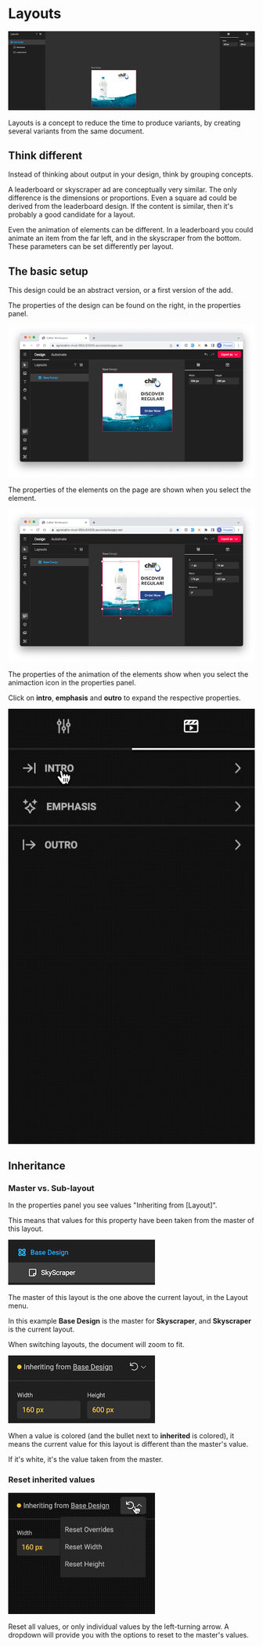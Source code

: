 # Layouts

![Properties](layout-1.png)

Layouts is a concept to reduce the time to produce variants, by creating several variants from the same document.

## Think different

Instead of thinking about output in your design, think by grouping concepts.

A leaderboard or skyscraper ad are conceptually very similar. The only difference is the dimensions or proportions. Even a square ad could be derived from the leaderboard design.
If the content is similar, then it's probably a good candidate for a layout.

Even the animation of elements can be different. In a leaderboard you could animate an item from the far left, and in the skyscraper from the bottom. These parameters can be set differently per layout.

## The basic setup

This design could be an abstract version, or a first version of the add.

The properties of the design can be found on the right, in the properties panel.

![Base Design](layout-2.png)

The properties of the elements on the page are shown when you select the element.

![Base Design](layout-3.png)

The properties of the animation of the elements show when you select the animaction icon in the properties panel.

Click on **intro**, **emphasis** and **outro** to expand the respective properties.

![Base Design](prop-panel.gif)

## Inheritance

### Master vs. Sub-layout

In the properties panel you see values "Inheriting from [Layout]".

This means that values for this property have been taken from the master of this layout.

![master](master.png)

The master of this layout is the one above the current layout, in the Layout menu.

In this example **Base Design** is the master for **Skyscraper**, and **Skyscraper** is the current layout.

When switching layouts, the document will zoom to fit.

![inherited](inherited-values.png)

When a value is colored (and the bullet next to **inherited** is colored), it means the current value for this layout is different than the master's value.

If it's white, it's the value taken from the master.

### Reset inherited values

![inherited](inherited-values.gif)

Reset all values, or only individual values by the left-turning arrow. A dropdown will provide you with the options to reset to the master's values.